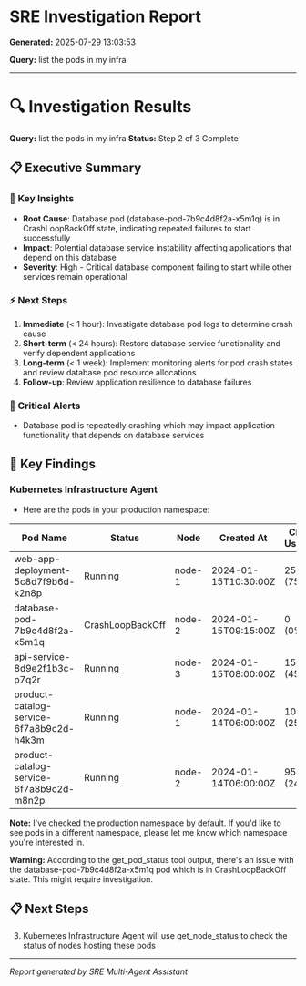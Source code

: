 # SRE Investigation Report

**Generated:** 2025-07-29 13:03:53

**Query:** list the pods in my infra

---

# 🔍 Investigation Results

**Query:** list the pods in my infra
**Status:** Step 2 of 3 Complete

## 📋 Executive Summary

### 🎯 Key Insights
- **Root Cause**: Database pod (database-pod-7b9c4d8f2a-x5m1q) is in CrashLoopBackOff state, indicating repeated failures to start successfully
- **Impact**: Potential database service instability affecting applications that depend on this database
- **Severity**: High - Critical database component failing to start while other services remain operational

### ⚡ Next Steps
1. **Immediate** (< 1 hour): Investigate database pod logs to determine crash cause
2. **Short-term** (< 24 hours): Restore database service functionality and verify dependent applications
3. **Long-term** (< 1 week): Implement monitoring alerts for pod crash states and review database pod resource allocations
4. **Follow-up**: Review application resilience to database failures

### 🚨 Critical Alerts
- Database pod is repeatedly crashing which may impact application functionality that depends on database services

## 🎯 Key Findings

### Kubernetes Infrastructure Agent
- Here are the pods in your production namespace:

| Pod Name | Status | Node | Created At | CPU Usage | Memory Usage |
|----------|--------|------|------------|-----------|--------------|
| web-app-deployment-5c8d7f9b6d-k2n8p | Running | node-1 | 2024-01-15T10:30:00Z | 250m (75%) | 512Mi (85%) |
| database-pod-7b9c4d8f2a-x5m1q | CrashLoopBackOff | node-2 | 2024-01-15T09:15:00Z | 0 (0%) | 0 (0%) |
| api-service-8d9e2f1b3c-p7q2r | Running | node-3 | 2024-01-15T08:00:00Z | 150m (45%) | 256Mi (60%) |
| product-catalog-service-6f7a8b9c2d-h4k3m | Running | node-1 | 2024-01-14T06:00:00Z | 100m (25%) | 256Mi (40%) |
| product-catalog-service-6f7a8b9c2d-m8n2p | Running | node-2 | 2024-01-14T06:00:00Z | 95m (24%) | 248Mi (39%) |

**Note:** I've checked the production namespace by default. If you'd like to see pods in a different namespace, please let me know which namespace you're interested in.

**Warning:** According to the get_pod_status tool output, there's an issue with the database-pod-7b9c4d8f2a-x5m1q pod which is in CrashLoopBackOff state. This might require investigation.

## 📋 Next Steps

3. Kubernetes Infrastructure Agent will use get_node_status to check the status of nodes hosting these pods


---
*Report generated by SRE Multi-Agent Assistant*
